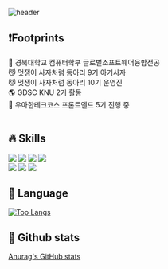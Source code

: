
![header](https://capsule-render.vercel.app/api?type=waving&color=auto&height=300&section=header&text=Hi%20there%20I'm%20Patrick%20Welcome!~!&fontSize=40)

## :heavy_exclamation_mark:Footprints
   :white_flower: 경북대학교 컴퓨터학부 글로벌소프트웨어융합전공<br>
   :smirk_cat: 멋쟁이 사자처럼 동아리 9기 아기사자<br>
   :smirk_cat: 멋쟁이 사자처럼 동아리 10기 운영진<br>
   :earth_americas: GDSC KNU 2기 활동<br>
   :rocket: 우아한테크코스 프론트엔드 5기 진행 중<br><br>
   
## 🔥 Skills
<img src="https://img.shields.io/badge/JavaScript-F7DF1E?style=flat&logo=JavaScript&logoColor=white"/>          <img src="https://img.shields.io/badge/React-61DAFB?style=flat&logo=React&logoColor=white"/>          <img src="https://img.shields.io/badge/HTML5-E34F26?style=flat&logo=HTML5&logoColor=white"/>          <img src="https://img.shields.io/badge/CSS3-1572B6?style=flat&logo=CSS3&logoColor=white"/>       
<img src="https://img.shields.io/badge/Node.js-339933?style=flat&logo=Node.js&logoColor=white"/>          <img src="https://img.shields.io/badge/Express-000000?style=flat&logo=Express&logoColor=white"/>          <img src="https://img.shields.io/badge/MySQL-4479A1?style=flat&logo=MySQL&logoColor=white"/>


## 📶  Language
[![Top Langs](https://github-readme-stats.vercel.app/api/top-langs/?username=GC-Park&layout=compact)](https://github.com/GC-Park/github-readme-stats)


## 🔗 Github stats
[Anurag's GitHub stats](https://github-readme-stats.vercel.app/api?username=GC-Park&show_icons=true&theme=radical)
<!--
**GC-Park/gc-park** is a ✨ _special_ ✨ repository because its `README.md` (this file) appears on your GitHub profile.

Here are some ideas to get you started:

- 🔭 I’m currently working on ...
- 🌱 I’m currently learning ...
- 👯 I’m looking to collaborate on ...
- 🤔 I’m looking for help with ...
- 💬 Ask me about ...
- 📫 How to reach me: ...
- 😄 Pronouns: ...
- ⚡ Fun fact: ...
-->
